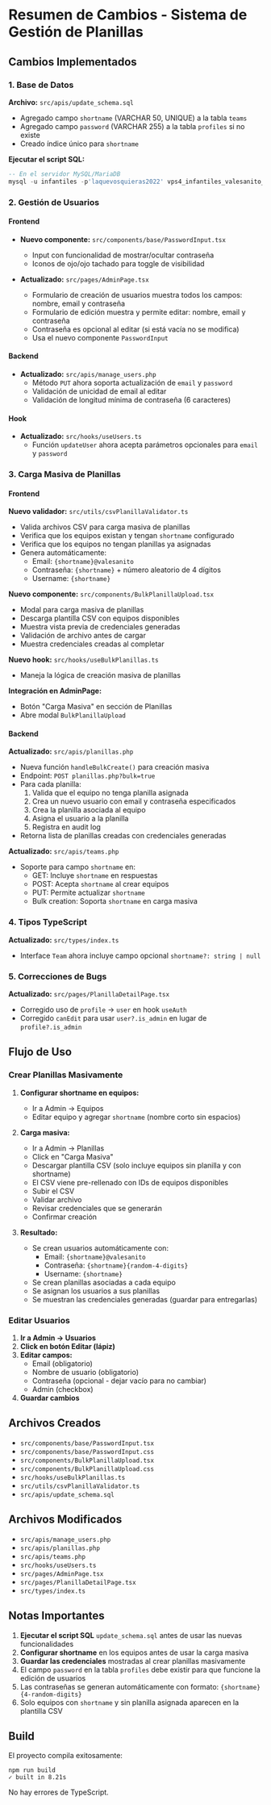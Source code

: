 # Resumen de Cambios - Sistema de Gestión de Planillas

## Cambios Implementados

### 1. Base de Datos

**Archivo:** `src/apis/update_schema.sql`

- Agregado campo `shortname` (VARCHAR 50, UNIQUE) a la tabla `teams`
- Agregado campo `password` (VARCHAR 255) a la tabla `profiles` si no existe
- Creado índice único para `shortname`

**Ejecutar el script SQL:**
```sql
-- En el servidor MySQL/MariaDB
mysql -u infantiles -p'laquevosquieras2022' vps4_infantiles_valesanito_planilla < src/apis/update_schema.sql
```

### 2. Gestión de Usuarios

#### Frontend
- **Nuevo componente:** `src/components/base/PasswordInput.tsx`
  - Input con funcionalidad de mostrar/ocultar contraseña
  - Iconos de ojo/ojo tachado para toggle de visibilidad

- **Actualizado:** `src/pages/AdminPage.tsx`
  - Formulario de creación de usuarios muestra todos los campos: nombre, email y contraseña
  - Formulario de edición muestra y permite editar: nombre, email y contraseña
  - Contraseña es opcional al editar (si está vacía no se modifica)
  - Usa el nuevo componente `PasswordInput`

#### Backend
- **Actualizado:** `src/apis/manage_users.php`
  - Método `PUT` ahora soporta actualización de `email` y `password`
  - Validación de unicidad de email al editar
  - Validación de longitud mínima de contraseña (6 caracteres)

#### Hook
- **Actualizado:** `src/hooks/useUsers.ts`
  - Función `updateUser` ahora acepta parámetros opcionales para `email` y `password`

### 3. Carga Masiva de Planillas

#### Frontend

**Nuevo validador:** `src/utils/csvPlanillaValidator.ts`
- Valida archivos CSV para carga masiva de planillas
- Verifica que los equipos existan y tengan `shortname` configurado
- Verifica que los equipos no tengan planillas ya asignadas
- Genera automáticamente:
  - Email: `{shortname}@valesanito`
  - Contraseña: `{shortname}` + número aleatorio de 4 dígitos
  - Username: `{shortname}`

**Nuevo componente:** `src/components/BulkPlanillaUpload.tsx`
- Modal para carga masiva de planillas
- Descarga plantilla CSV con equipos disponibles
- Muestra vista previa de credenciales generadas
- Validación de archivo antes de cargar
- Muestra credenciales creadas al completar

**Nuevo hook:** `src/hooks/useBulkPlanillas.ts`
- Maneja la lógica de creación masiva de planillas

**Integración en AdminPage:**
- Botón "Carga Masiva" en sección de Planillas
- Abre modal `BulkPlanillaUpload`

#### Backend

**Actualizado:** `src/apis/planillas.php`
- Nueva función `handleBulkCreate()` para creación masiva
- Endpoint: `POST planillas.php?bulk=true`
- Para cada planilla:
  1. Valida que el equipo no tenga planilla asignada
  2. Crea un nuevo usuario con email y contraseña especificados
  3. Crea la planilla asociada al equipo
  4. Asigna el usuario a la planilla
  5. Registra en audit log
- Retorna lista de planillas creadas con credenciales generadas

**Actualizado:** `src/apis/teams.php`
- Soporte para campo `shortname` en:
  - GET: Incluye `shortname` en respuestas
  - POST: Acepta `shortname` al crear equipos
  - PUT: Permite actualizar `shortname`
  - Bulk creation: Soporta `shortname` en carga masiva

### 4. Tipos TypeScript

**Actualizado:** `src/types/index.ts`
- Interface `Team` ahora incluye campo opcional `shortname?: string | null`

### 5. Correcciones de Bugs

**Actualizado:** `src/pages/PlanillaDetailPage.tsx`
- Corregido uso de `profile` → `user` en hook `useAuth`
- Corregido `canEdit` para usar `user?.is_admin` en lugar de `profile?.is_admin`

## Flujo de Uso

### Crear Planillas Masivamente

1. **Configurar shortname en equipos:**
   - Ir a Admin → Equipos
   - Editar equipo y agregar `shortname` (nombre corto sin espacios)

2. **Carga masiva:**
   - Ir a Admin → Planillas
   - Click en "Carga Masiva"
   - Descargar plantilla CSV (solo incluye equipos sin planilla y con shortname)
   - El CSV viene pre-rellenado con IDs de equipos disponibles
   - Subir el CSV
   - Validar archivo
   - Revisar credenciales que se generarán
   - Confirmar creación

3. **Resultado:**
   - Se crean usuarios automáticamente con:
     - Email: `{shortname}@valesanito`
     - Contraseña: `{shortname}{random-4-digits}`
     - Username: `{shortname}`
   - Se crean planillas asociadas a cada equipo
   - Se asignan los usuarios a sus planillas
   - Se muestran las credenciales generadas (guardar para entregarlas)

### Editar Usuarios

1. **Ir a Admin → Usuarios**
2. **Click en botón Editar (lápiz)**
3. **Editar campos:**
   - Email (obligatorio)
   - Nombre de usuario (obligatorio)
   - Contraseña (opcional - dejar vacío para no cambiar)
   - Admin (checkbox)
4. **Guardar cambios**

## Archivos Creados

- `src/components/base/PasswordInput.tsx`
- `src/components/base/PasswordInput.css`
- `src/components/BulkPlanillaUpload.tsx`
- `src/components/BulkPlanillaUpload.css`
- `src/hooks/useBulkPlanillas.ts`
- `src/utils/csvPlanillaValidator.ts`
- `src/apis/update_schema.sql`

## Archivos Modificados

- `src/apis/manage_users.php`
- `src/apis/planillas.php`
- `src/apis/teams.php`
- `src/hooks/useUsers.ts`
- `src/pages/AdminPage.tsx`
- `src/pages/PlanillaDetailPage.tsx`
- `src/types/index.ts`

## Notas Importantes

1. **Ejecutar el script SQL** `update_schema.sql` antes de usar las nuevas funcionalidades
2. **Configurar shortname** en los equipos antes de usar la carga masiva
3. **Guardar las credenciales** mostradas al crear planillas masivamente
4. El campo `password` en la tabla `profiles` debe existir para que funcione la edición de usuarios
5. Las contraseñas se generan automáticamente con formato: `{shortname}{4-random-digits}`
6. Solo equipos con `shortname` y sin planilla asignada aparecen en la plantilla CSV

## Build

El proyecto compila exitosamente:
```
npm run build
✓ built in 8.21s
```

No hay errores de TypeScript.
